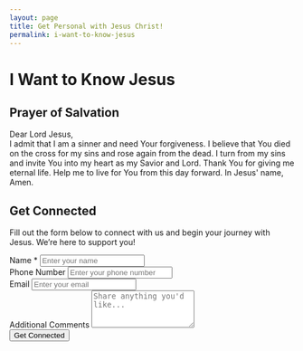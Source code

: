 ```yaml
---
layout: page
title: Get Personal with Jesus Christ!
permalink: i-want-to-know-jesus
---
```


# I Want to Know Jesus

## Prayer of Salvation 

Dear Lord Jesus,  
I admit that I am a sinner and need Your forgiveness. I believe that You died on the cross for my sins and rose again from the dead. I turn from my sins and invite You into my heart as my Savior and Lord. Thank You for giving me eternal life. Help me to live for You from this day forward. In Jesus' name, Amen.

## Get Connected

<p>Fill out the form below to connect with us and begin your journey with Jesus. We’re here to support you!</p>

<form action="https://formspree.io/f/xnnbvqwn" method="POST" class="connect-form">
  <div class="form-group">
    <label for="name">Name <span class="required">*</span></label>
    <input type="text" id="name" name="name" required aria-required="true" placeholder="Enter your name">
  </div>
  <div class="form-group">
    <label for="number">Phone Number</label>
    <input type="tel" id="number" name="number" placeholder="Enter your phone number">
  </div>
  <div class="form-group">
    <label for="email">Email</label>
    <input type="email" id="email" name="email" placeholder="Enter your email">
  </div>
  <div class="form-group">
    <label for="comment">Additional Comments</label>
    <textarea id="comment" name="comment" rows="4" placeholder="Share anything you'd like..."></textarea>
  </div>
  <button type="submit" class="get-connected">Get Connected</button>
</form>
